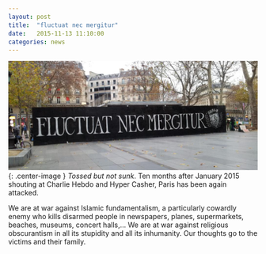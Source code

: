 ```yaml
---
layout: post
title:  "fluctuat nec mergitur"
date:   2015-11-13 11:10:00
categories: news
---
```

![fluctuat nec mergitur](/images/devise-paris-large.png){: .center-image }
_Tossed but not sunk_. Ten months after January 2015 shouting at Charlie Hebdo and Hyper Casher, Paris has been again attacked.

We are at war against Islamic fundamentalism, a particularly cowardly enemy who kills disarmed people in newspapers, planes, supermarkets, beaches, museums, concert halls,... We are at war against religious obscurantism in all its stupidity and all its inhumanity. Our thoughts go to the victims and their family.
